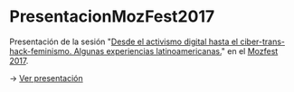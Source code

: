 
# PresentacionMozFest2017

Presentación de la sesión "[Desde el activismo digital hasta el ciber-trans-hack-feminismo. Algunas experiencias latinoamericanas.](https://guidebook.com/guide/114124/event/16741345/)" en el [Mozfest 2017](https://mozillafestival.org/).

→ [Ver presentación](https://github.com/margt04/PresentacionMozFest2017/blob/master/Cibertranshackfeminismo.md)
